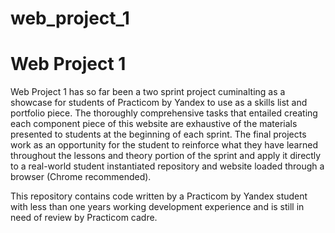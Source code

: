 # web_project_1
# Web Project 1

Web Project 1 has so far been a two sprint project cuminalting as a showcase for students of Practicom by Yandex
to use as a skills list and portfolio piece. The thoroughly comprehensive tasks that entailed creating each component piece of this website are exhaustive of the materials presented to students at the beginning of each sprint. The final projects work as an opportunity for the student to reinforce what they have learned throughout the lessons and theory portion of the sprint and apply it directly to a real-world student instantiated repository and website loaded through a browser (Chrome recommended).

This repository contains code written by a Practicom by Yandex student with less than one years working development
experience and is still in need of review by Practicom cadre.

